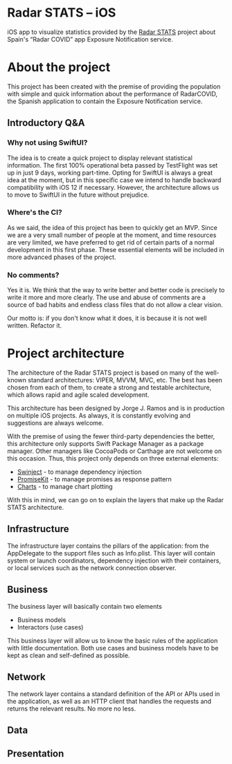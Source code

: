# Radar STATS – iOS
iOS app to visualize statistics provided by the [Radar STATS](https://github.com/Radar-STATS/Radar-STATS) project about Spain's “Radar COVID” app Exposure Notification service.

# About the project
This project has been created with the premise of providing the population with simple and quick information about the performance of RadarCOVID, the Spanish application to contain the Exposure Notification service.

## Introductory Q&A
### Why not using SwiftUI?
The idea is to create a quick project to display relevant statistical information. The first 100% operational beta passed by TestFlight was set up in just 9 days, working part-time. Opting for SwiftUI is always a great idea at the moment, but in this specific case we intend to handle backward compatibility with iOS 12 if necessary.
However, the architecture allows us to move to SwiftUI in the future without prejudice.

### Where's the CI?
As we said, the idea of this project has been to quickly get an MVP. Since we are a very small number of people at the moment, and time resources are very limited, we have preferred to get rid of certain parts of a normal development in this first phase.
These essential elements will be included in more advanced phases of the project.

### No comments?
Yes it is. We think that the way to write better and better code is precisely to write it more and more clearly. The use and abuse of comments are a source of bad habits and endless class files that do not allow a clear vision.

Our motto is: if you don't know what it does, it is because it is not well written. Refactor it.

# Project architecture
The architecture of the Radar STATS project is based on many of the well-known standard architectures: VIPER, MVVM, MVC, etc. The best has been chosen from each of them, to create a strong and testable architecture, which allows rapid and agile scaled development.

This architecture has been designed by Jorge J. Ramos and is in production on multiple iOS projects.
As always, it is constantly evolving and suggestions are always welcome.

With the premise of using the fewer third-party dependencies the better, this architecture only supports Swift Package Manager as a package manager. Other managers like CocoaPods or Carthage are not welcome on this occasion.
Thus, this project only depends on three external elements:
- [Swinject](https://github.com/Swinject/Swinject) - to manage dependency injection
- [PromiseKit](https://github.com/mxcl/PromiseKit) - to manage promises as response pattern
- [Charts](https://github.com/danielgindi/Charts) - to manage chart plotting

With this in mind, we can go on to explain the layers that make up the Radar STATS architecture.
## Infrastructure
The infrastructure layer contains the pillars of the application: from the AppDelegate to the support files such as Info.plist. This layer will contain system or launch coordinators, dependency injection with their containers, or local services such as the network connection observer.

## Business
The business layer will basically contain two elements
- Business models
- Interactors (use cases)

This business layer will allow us to know the basic rules of the application with little documentation. Both use cases and business models have to be kept as clean and self-defined as possible.

## Network
The network layer contains a standard definition of the API or APIs used in the application, as well as an HTTP client that handles the requests and returns the relevant results.
No more no less.

## Data
## Presentation
